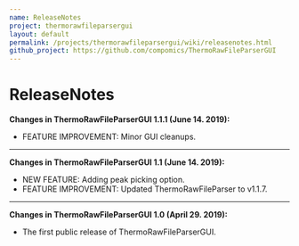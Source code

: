 ```yaml
---
name: ReleaseNotes
project: thermorawfileparsergui
layout: default
permalink: /projects/thermorawfileparsergui/wiki/releasenotes.html
github_project: https://github.com/compomics/ThermoRawFileParserGUI
---
```


# ReleaseNotes

**Changes in ThermoRawFileParserGUI 1.1.1 (June 14. 2019):**

  * FEATURE IMPROVEMENT: Minor GUI cleanups.

---

**Changes in ThermoRawFileParserGUI 1.1 (June 14. 2019):**

  * NEW FEATURE: Adding peak picking option.
  * FEATURE IMPROVEMENT: Updated ThermoRawFileParser to v1.1.7.

---

**Changes in ThermoRawFileParserGUI 1.0 (April 29. 2019):**

  * The first public release of ThermoRawFileParserGUI.
